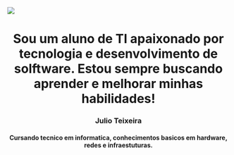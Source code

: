 ![](https://i.pinimg.com/736x/2e/a9/61/2ea96109b8c1ec1f795f2a05dce14faf.jpg)
<h1 align="center">Sou um aluno de TI apaixonado por tecnologia e desenvolvimento de solftware. Estou sempre buscando aprender e melhorar minhas habilidades!<?h1>
<h3 align="center"> Julio Teixeira</h3>
<h4 align="center">Cursando tecnico em informatica, conhecimentos basicos em hardware, redes e infraestuturas.</h4>


<!--
**julioteixeeira/julioteixeeira** is a ✨ _special_ ✨ repository because its `README.md` (this file) appears on your GitHub profile.

Here are some ideas to get you started:

- 🔭 I’m currently working on ...
- 🌱 I’m currently learning ...
- 👯 I’m looking to collaborate on ...
- 🤔 I’m looking for help with ...
- 💬 Ask me about ...
- 📫 How to reach me: ...
- 😄 Pronouns: ...
- ⚡ Fun fact: ...
-->
